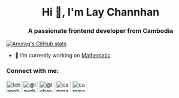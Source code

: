 

<h1 align="center">Hi 👋, I'm Lay Channhan</h1>
<h3 align="center">A passionate frontend developer from Cambodia </h3>

[![Anurag's GitHub stats](https://github-readme-stats.vercel.app/api?username=lchannhan)](https://github.com/anuraghazra/github-readme-stats)


- 🔭 I’m currently working on [Mathematic](https://salafree.blogspot.com/)

<h3 align="left">Connect with me:</h3>
<p align="left">
<a href="https://twitter.com/lchannhan" target="blank"><img align="center" src="https://raw.githubusercontent.com/rahuldkjain/github-profile-readme-generator/master/src/images/icons/Social/twitter.svg" alt="lchannhan" height="30" width="40" /></a>
<a href="https://fb.com/@laychannhan" target="blank"><img align="center" src="https://raw.githubusercontent.com/rahuldkjain/github-profile-readme-generator/master/src/images/icons/Social/facebook.svg" alt="@laychannhan" height="30" width="40" /></a>
<a href="https://instagram.com/@lchannhan" target="blank"><img align="center" src="https://raw.githubusercontent.com/rahuldkjain/github-profile-readme-generator/master/src/images/icons/Social/instagram.svg" alt="@lchannhan" height="30" width="40" /></a>
<a href="https://www.youtube.com/c/cammath tips" target="blank"><img align="center" src="https://raw.githubusercontent.com/rahuldkjain/github-profile-readme-generator/master/src/images/icons/Social/youtube.svg" alt="cammath tips" height="30" width="40" /></a>
 <a href="https://www.youtube.com/c/cammath tips" target="blank"><img align="center" src="https://assets.production.linktr.ee/1c09a889b51d5ef57fb5f2030e2eeacbe30edae2/images/logo_trees.svg" alt="cammath tips" height="30" width="40" /></a>

</p>


